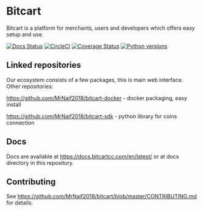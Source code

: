 # Bitcart
Bitcart is a platform for merchants, users and developers which offers easy setup and use.

[![Docs Status](https://img.shields.io/readthedocs/bitcart.svg)](https://docs.bitcartcc.com)
[![CircleCI](https://circleci.com/gh/MrNaif2018/bitcart.svg?style=svg)](https://circleci.com/gh/MrNaif2018/bitcart)
[![Coverage Status](https://coveralls.io/repos/github/MrNaif2018/bitcart/badge.svg?branch=master&kill_cache=1)](https://coveralls.io/github/MrNaif2018/bitcart?branch=master)
[![Python versions](https://img.shields.io/badge/python-3.6%20|%203.7%20|%203.8-blue.svg)](https://docs.bitcartcc.com)

Linked repositories
-------------------
Our ecosystem consists of a few packages, this is main web interface.
Other repositories:

https://github.com/MrNaif2018/bitcart-docker - docker packaging, easy install

https://github.com/MrNaif2018/bitcart-sdk - python library for coins connection

Docs
----
Docs are available at https://docs.bitcartcc.com/en/latest/ or at docs directory in this repository.

Contributing
------------
See https://github.com/MrNaif2018/bitcart/blob/master/CONTRIBUTING.md for details.
